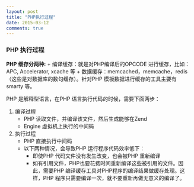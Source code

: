 ```yaml
---
layout: post
title: "PHP执行过程"
date: 2015-03-12
comments: true
---
```


### PHP 执行过程
**PHP 缓存分两种:**
    + 编译缓存：就是对PHP编译后的OPCODE 进行缓存，比如：APC, Accelerator, xcache 等
    + 数据缓存：memcached，memcache，redis（这些是对数据库的数句缓存）。针对PHP 模板数据进行缓存的工具主要有smarty 等。

PHP 是解释型语言，在PHP 语言执行代码的时候，需要下面两步：
1. 编译过程
	+ PHP 读取文件，并编译该文件，然后生成能够在Zend
	+ Engine 虚拟机上执行的中间码
2. 执行过程
	+ PHP 直接执行中间码
	+ 以下两种情况，会导致PHP 运行程序代码效率低下：
		- 即使PHP 代码文件没有发生改变，也会被PHP 重新编译
		- 如有引用文件，PHP也要花费时间重新编译这些被引用的文件。因此，需要PHP 编译缓存工具对PHP程序的编译结果做缓存处理。这样，PHP 程序只需要编译一次，就不要重新再做无意义的编译了。
	
